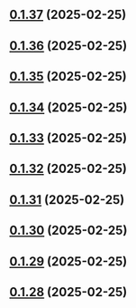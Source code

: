 ## [0.1.37](https://github.com/binary-braids/terraform-oracle/compare/v0.1.36...v0.1.37) (2025-02-25)



## [0.1.36](https://github.com/binary-braids/terraform-oracle/compare/v0.1.35...v0.1.36) (2025-02-25)



## [0.1.35](https://github.com/binary-braids/terraform-oracle/compare/v0.1.34...v0.1.35) (2025-02-25)



## [0.1.34](https://github.com/binary-braids/terraform-oracle/compare/v0.1.33...v0.1.34) (2025-02-25)



## [0.1.33](https://github.com/binary-braids/terraform-oracle/compare/v0.1.32...v0.1.33) (2025-02-25)



## [0.1.32](https://github.com/binary-braids/terraform-oracle/compare/v0.1.31...v0.1.32) (2025-02-25)



## [0.1.31](https://github.com/binary-braids/terraform-oracle/compare/v0.1.30...v0.1.31) (2025-02-25)



## [0.1.30](https://github.com/binary-braids/terraform-oracle/compare/v0.1.29...v0.1.30) (2025-02-25)



## [0.1.29](https://github.com/binary-braids/terraform-oracle/compare/v0.1.28...v0.1.29) (2025-02-25)



## [0.1.28](https://github.com/binary-braids/terraform-oracle/compare/v0.1.27...v0.1.28) (2025-02-25)




